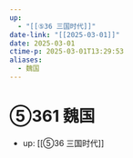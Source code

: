 ```yaml
---
up:
  - "[[⑤36 三国时代]]"
date-link: "[[2025-03-01]]"
date: 2025-03-01
ctime-p: 2025-03-01T13:29:53
aliases:
  - 魏国
---
```


# ⑤361 魏国

- up: [[⑤36 三国时代]]
